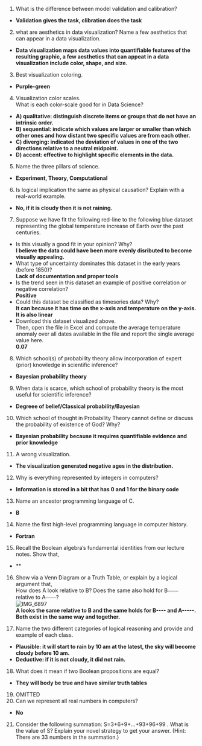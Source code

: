 1. What is the difference between model validation and calibration?  
- **Validation gives the task, clibration does the task**    
2. what are aesthetics in data visualization? Name a few aesthetics that can appear in a data visualization.  
- **Data visualization maps data values into quantifiable features of the resulting graphic, a few aesthetics that can appeat in a data visualization include color, shape, and size.**  
3. Best visualization coloring.  
- **Purple-green**  
4. Visualization color scales.  
What is each color-scale good for in Data Science?  
- **A) qualitative: distinguish discrete items or groups that do not have an intrinsic order.**  
- **B) sequential: indicate which values are larger or smaller than which other ones and how distant two specific values are from each other.**   
- **C) diverging: indicated the deviation of values in one of the two directions relative to a neutral midpoint.**  
- **D) accent: effective to highlight specific elements in the data.**  
5. Name the three pillars of science.  
- **Experiment, Theory, Computational**  
6. Is logical implication the same as physical causation? Explain with a real-world example.   
- **No, if it is cloudy then it is not raining.**  
7. Suppose we have fit the following red-line to the following blue dataset representing the global temperature increase of Earth over the past centuries.  
- Is this visually a good fit in your opinion? Why?  
**I believe the data could have been more evenly disributed to become visually appealing.** 
- What type of uncertainty dominates this dataset in the early years (before 1850)?  
**Lack of documentation and proper tools**  
- Is the trend seen in this dataset an example of positive correlation or negative correlation?  
**Positive**  
- Could this dataset be classified as timeseries data? Why?  
**It can because it has time on the x-axis and temperature on the y-axis. It is also linear**  
- Download this dataset visualized above.  
Then, open the file in Excel and compute the average temperature anomaly over all dates available in the file and report the single average value here.   
**0.07**  
8. Which school(s) of probability theory allow incorporation of expert (prior) knowledge in scientific inference?    
- **Bayesian probability theory**  
9. When data is scarce, which school of probability theory is the most useful for scientific inference?  
- **Degreee of belief/Classical probability/Bayesian**  
10. Which school of thought in Probability Theory cannot define or discuss the probability of existence of God? Why?  
- **Bayesian probability because it requires quantifiable evidence and prior knowledge**    
11. A wrong visualization.   
- **The visualization generated negative ages in the distribution.**  
12. Why is everything represented by integers in computers?   
- **Information is stored in a bit that has 0 and 1 for the binary code**  
13. Name an ancestor programming language of C.  
- **B**  
14. Name the first high-level programming language in computer history.  
- **Fortran**  
15. Recall the Boolean algebra’s fundamental identities from our lecture notes. Show that,
- ** 
16. Show via a Venn Diagram or a Truth Table, or explain by a logical argument that,  
How does A look relative to B? Does the same also hold for B⎯⎯⎯⎯ relative to A⎯⎯⎯⎯?  
 ![IMG_6897](https://github.com/galil34/IDS2024S/assets/157654727/672015a1-7027-4c45-91c3-27afd9421104)  
**A looks the same relative to B and the same holds for B---- and A-----. Both exist in the same way and together.**  

17. Name the two different categories of logical reasoning and provide and example of each class.  
- **Plausible: it will start to rain by 10 am at the latest, the sky will become cloudy before 10 am.**  
- **Deductive: if it is not cloudy, it did not rain.**   
18. What does it mean if two Boolean propositions are equal?  
- **They will body be true and have similar truth tables**  
19. OMITTED    
20. Can we represent all real numbers in computers?  
- **No**  
21. Consider the following summation:
S=3+6+9+…+93+96+99 .
What is the value of S? Explain your novel strategy to get your answer.
(Hint: There are 33 numbers in the summation.)
